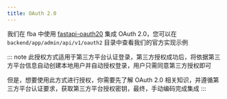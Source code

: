 ```yaml
---
title: OAuth 2.0
---
```


我们在 fba 中使用 [fastapi-oauth20](https://github.com/fastapi-practices/fastapi-oauth20) 集成 OAuth 2.0，您可以在
`backend/app/admin/api/v1/oauth2` 目录中查看我们的官方实现示例

::: note
此授权方式适用于第三方平台认证登录，第三方授权成功后，将依据第三方平台信息自动创建本地用户并自动授权登录，用户只需同意第三方授权即可

但是，想要使用此方式进行授权，你需要先了解 OAuth 2.0 相关知识，并遵循第三方平台认证要求，获取第三方平台授权密钥，最终，手动编码完成集成
:::
